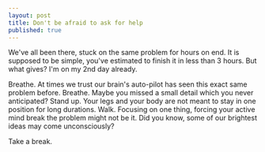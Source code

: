 ```yaml
---
layout: post
title: Don't be afraid to ask for help
published: true
---
```


We've all been there, stuck on the same problem for hours on end. It is supposed to be simple, you've estimated to finish it in less than 3 hours. But what gives? I'm on my 2nd day already.

Breathe. At times we trust our brain's auto-pilot has seen this exact same problem before. Breathe. Maybe you missed a small detail which you never anticipated? Stand up. Your legs and your body are not meant to stay in one position for long durations. Walk. Focusing on one thing, forcing your active mind break the problem might not be it. Did you know, some of our brightest ideas may come unconsciously?

Take a break. 

